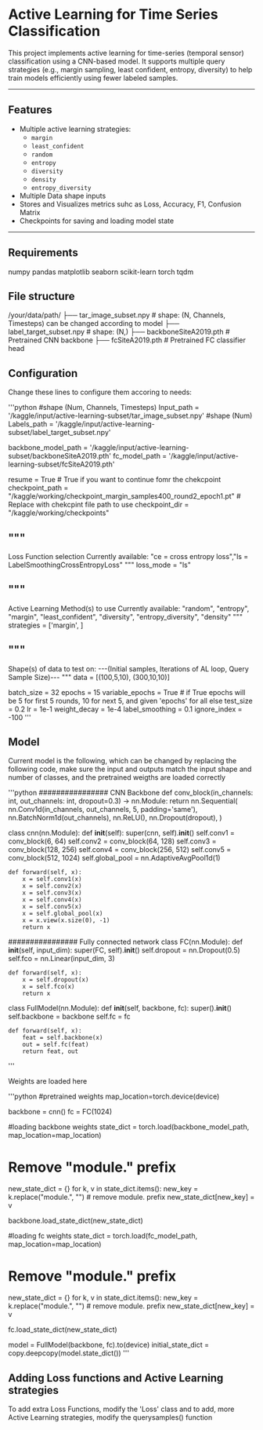 # Active Learning for Time Series Classification

This project implements active learning for time-series (temporal sensor) classification using a CNN-based model. It supports multiple query strategies (e.g., margin sampling, least confident, entropy, diversity) to help train models efficiently using fewer labeled samples.

---

## Features

- Multiple active learning strategies:
  - `margin`
  - `least_confident`
  - `random`
  - `entropy`
  - `diversity`
  - `density`
  - `entropy_diversity`
- Multiple Data shape inputs
- Stores and Visualizes metrics suhc as Loss, Accuracy, F1, Confusion Matrix
- Checkpoints for saving and loading model state

---

## Requirements
numpy
pandas
matplotlib
seaborn
scikit-learn
torch
tqdm

## File structure
/your/data/path/
├── tar_image_subset.npy     # shape: (N, Channels, Timesteps) can be changed according to model
├── label_target_subset.npy  # shape: (N,)
├── backboneSiteA2019.pth    # Pretrained CNN backbone
├── fcSiteA2019.pth          # Pretrained FC classifier head

## Configuration

Change these lines to configure them accoring to needs:

'''python
#shape (Num, Channels, Timesteps)
Input_path = '/kaggle/input/active-learning-subset/tar_image_subset.npy' 
#shape (Num)
Labels_path = '/kaggle/input/active-learning-subset/label_target_subset.npy'

backbone_model_path = '/kaggle/input/active-learning-subset/backboneSiteA2019.pth'
fc_model_path = '/kaggle/input/active-learning-subset/fcSiteA2019.pth'

resume = True # True if you want to continue fomr the chekcpoint
checkpoint_path = "/kaggle/working/checkpoint_margin_samples400_round2_epoch1.pt"  # Replace with chekcpint file path to use
checkpoint_dir = "/kaggle/working/checkpoints" 

"""
----------------------------------------------------------------------------------------
Loss Function selection
Currently available:
"ce = cross entropy loss","ls = LabelSmoothingCrossEntropyLoss"
"""
loss_mode = "ls"

"""
---------------------------------------------------------------------------------------------
Active Learning Method(s) to use
Currently available:
"random", "entropy", "margin", "least_confident", "diversity", "entropy_diversity", "density"
"""
strategies = ['margin', ]

"""
----------------------------------------------------------------------------------------
Shape(s) of data to test on:
---(Initial samples, Iterations of AL loop, Query Sample Size)---
"""
data = [(100,5,10), (300,10,10)]

batch_size = 32
epochs = 15
variable_epochs = True # if True epochs will be 5 for first 5 rounds, 10 for next 5, and given 'epochs' for all else
test_size = 0.2
lr = 1e-1
weight_decay = 1e-4
label_smoothing = 0.1
ignore_index = -100
'''
## Model
Current model is the following, which can be changed by replacing the following code, make sure the input and outputs match the input shape and number of classes, and the pretrained weigths are loaded correctly

'''python 
################ CNN Backbone 
def conv_block(in_channels: int, out_channels: int, dropout=0.3) -> nn.Module:
    return nn.Sequential(
        nn.Conv1d(in_channels, out_channels, 5, padding='same'),
        nn.BatchNorm1d(out_channels),
        nn.ReLU(),
        nn.Dropout(dropout),
    )

class cnn(nn.Module):
    def __init__(self):
        super(cnn, self).__init__()
        self.conv1 = conv_block(6, 64)
        self.conv2 = conv_block(64, 128)
        self.conv3 = conv_block(128, 256)
        self.conv4 = conv_block(256, 512)
        self.conv5 = conv_block(512, 1024)
        self.global_pool = nn.AdaptiveAvgPool1d(1)

    def forward(self, x):
        x = self.conv1(x)
        x = self.conv2(x)
        x = self.conv3(x)
        x = self.conv4(x)
        x = self.conv5(x)
        x = self.global_pool(x)
        x = x.view(x.size(0), -1)
        return x

 
################ Fully connected network
class FC(nn.Module):
    def __init__(self, input_dim):
        super(FC, self).__init__()
        self.dropout = nn.Dropout(0.5)
        self.fco = nn.Linear(input_dim, 3)

    def forward(self, x):
        x = self.dropout(x)
        x = self.fco(x)
        return x



class FullModel(nn.Module):
    def __init__(self, backbone, fc):
        super().__init__()
        self.backbone = backbone
        self.fc = fc

    def forward(self, x):
        feat = self.backbone(x)
        out = self.fc(feat)
        return feat, out
        
'''

Weights are loaded here

'''python
#pretrained weights
map_location=torch.device(device)

backbone = cnn()
fc = FC(1024)

#loading backbone weights
state_dict = torch.load(backbone_model_path, map_location=map_location)
# Remove "module." prefix
new_state_dict = {}
for k, v in state_dict.items():
    new_key = k.replace("module.", "")  # remove module. prefix
    new_state_dict[new_key] = v

backbone.load_state_dict(new_state_dict)

#loading fc weights
state_dict = torch.load(fc_model_path, map_location=map_location)
# Remove "module." prefix
new_state_dict = {}
for k, v in state_dict.items():
    new_key = k.replace("module.", "")  # remove module. prefix
    new_state_dict[new_key] = v

fc.load_state_dict(new_state_dict)

model = FullModel(backbone, fc).to(device)
initial_state_dict = copy.deepcopy(model.state_dict())
'''

## Adding Loss functions and Active Learning strategies

To add extra Loss Functions, modify the 'Loss' class and to add, more Active Learning strategies, modify the querysamples() function


